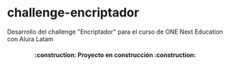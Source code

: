 # challenge-encriptador
Desarrollo del challenge "Encriptador" para el curso de ONE Next Education con Alura Latam
<h4 align="center">
:construction: Proyecto en construcción :construction:
</h4

